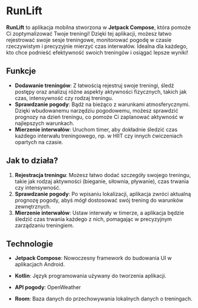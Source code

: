 # RunLift

**RunLift** to aplikacja mobilna stworzona w **Jetpack Compose**, która pomoże Ci zoptymalizować Twoje treningi! 
Dzięki tej aplikacji, możesz łatwo rejestrować swoje sesje treningowe, monitorować pogodę w czasie rzeczywistym i precyzyjnie mierzyć czas interwałów. 
Idealna dla każdego, kto chce podnieść efektywność swoich treningów i osiągać lepsze wyniki!

## Funkcje

- **Dodawanie treningów**: Z łatwością rejestruj swoje treningi, śledź postępy oraz analizuj różne aspekty aktywności fizycznych, takich jak czas, intensywność czy rodzaj treningu.
- **Sprawdzanie pogody**: Bądź na bieżąco z warunkami atmosferycznymi. Dzięki wbudowanemu narzędziu pogodowemu, możesz sprawdzić prognozy na dzień treningu, co pomoże Ci zaplanować aktywność w najlepszych warunkach.
- **Mierzenie interwałów**: Uruchom timer, aby dokładnie śledzić czas każdego interwału treningowego, np. w HIIT czy innych ćwiczeniach opartych na czasie.

## Jak to działa?

1. **Rejestracja treningu**: Możesz łatwo dodać szczegóły swojego treningu, takie jak rodzaj aktywności (bieganie, siłownia, pływanie), czas trwania czy intensywność.
2. **Sprawdzanie pogody**: Po wpisaniu lokalizacji, aplikacja zwróci aktualną prognozę pogody, abyś mógł dostosować swój trening do warunków zewnętrznych.
3. **Mierzenie interwałów**: Ustaw interwały w timerze, a aplikacja będzie śledzić czas trwania każdego z nich, pomagając w precyzyjnym zarządzaniu treningiem.

## Technologie
- **Jetpack Compose**: Nowoczesny framework do budowania UI w aplikacjach Android.

- **Kotlin**: Język programowania używany do tworzenia aplikacji.

- **API pogody**: OpenWeather

- **Room**: Baza danych do przechowywania lokalnych danych o treningach.
